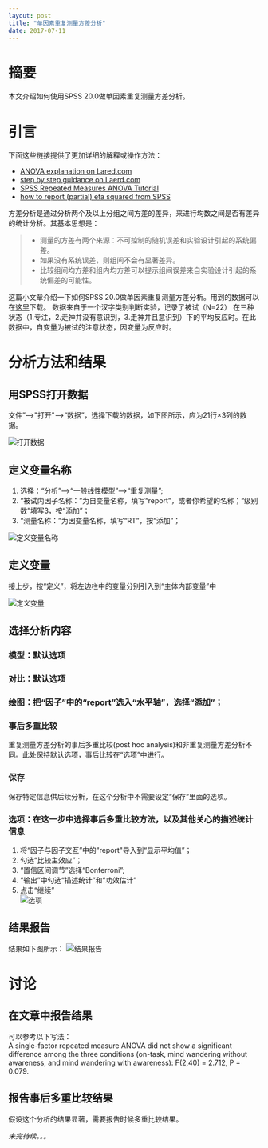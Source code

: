 ```yaml
---
layout: post
title: "单因素重复测量方差分析"
date: 2017-07-11
---
```


# 摘要
本文介绍如何使用SPSS 20.0做单因素重复测量方差分析。

# 引言
下面这些链接提供了更加详细的解释或操作方法：
- [ANOVA explanation on Lared.com](https://statistics.laerd.com/statistical-guides/repeated-measures-anova-statistical-guide.php)
- [step by step guidance on Laerd.com](https://statistics.laerd.com/spss-tutorials/one-way-anova-repeated-measures-using-spss-statistics.php)
- [SPSS Repeated Measures ANOVA Tutorial](https://www.spss-tutorials.com/spss-repeated-measures-anova/)
- [how to report (partial) eta squared from SPSS](https://www.spss-tutorials.com/spss-partial-eta-squared/)

方差分析是通过分析两个及以上分组之间方差的差异，来进行均数之间是否有差异的统计分析。其基本思想是：
> - 测量的方差有两个来源：不可控制的随机误差和实验设计引起的系统偏差。
> - 如果没有系统误差，则组间不会有显著差异。
> - 比较组间均方差和组内均方差可以提示组间误差来自实验设计引起的系统偏差的可能性。  

这篇小文章介绍一下如何SPSS 20.0做单因素重复测量方差分析。用到的数据可以在[这里](/img/poster_ANOVA/RT.sav)下载。
数据来自于一个汉字类别判断实验，记录了被试（N=22） 在三种状态（1.专注，2.走神并没有意识到，3.走神并且意识到）下的平均反应时。在此数据中，自变量为被试的注意状态，因变量为反应时。

# 分析方法和结果
## 用SPSS打开数据
文件”-->"打开"-->“数据”，选择下载的数据，如下图所示，应为21行×3列的数据。  

![打开数据](/img/poster_ANOVA/data.png)
## 定义变量名称
1. 选择：“分析”-->“一般线性模型”-->“重复测量”;
2. “被试内因子名称：”为自变量名称，填写“report”，或者你希望的名称；“级别数”填写3，按“添加”；
3. “测量名称：”为因变量名称，填写“RT”，按“添加”；  

![定义变量名称](/img/poster_ANOVA/variable_name.png)

## 定义变量
接上步，按“定义”，将左边栏中的变量分别引入到“主体内部变量”中  

![定义变量](/img/poster_ANOVA/define_variable.png)
## 选择分析内容
### 模型：默认选项
### 对比：默认选项
### 绘图：把“因子”中的“report”选入“水平轴”，选择“添加”；
### 事后多重比较
重复测量方差分析的事后多重比较(post hoc analysis)和非重复测量方差分析不同。此处保持默认选项，事后比较在“选项”中进行。
### 保存
保存特定信息供后续分析，在这个分析中不需要设定“保存”里面的选项。
### 选项：在这一步中选择事后多重比较方法，以及其他关心的描述统计信息
1. 将“因子与因子交互”中的"report"导入到“显示平均值”；
2. 勾选“比较主效应”；
3. “置信区间调节”选择“Bonferroni”;
4. “输出”中勾选“描述统计”和“功效估计”  
5. 点击“继续”  
![选项](/img/poster_ANOVA/define_option.png)

## 结果报告
结果如下图所示：
![结果报告](/img/poster_ANOVA/report.png)

# 讨论
## 在文章中报告结果
可以参考以下写法：  
A single-factor repeated measure ANOVA did not show a significant difference among the three conditions (on-task, mind wandering without awareness, and mind wandering with awareness): F(2,40) = 2.712, P = 0.079.
## 报告事后多重比较结果
假设这个分析的结果显著，需要报告时候多重比较结果。  

_未完待续。。。_
